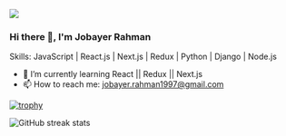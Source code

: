 ![](https://media.licdn.com/dms/image/D5616AQFWwa-ih0_Lew/profile-displaybackgroundimage-shrink_350_1400/0/1704227232569?e=1712188800&v=beta&t=0PDNvIpNXjtBGS_i-fevDNLRrQSY4Qob2ScEUjRtSUc)
### Hi there 👋, I'm Jobayer Rahman

Skills:  JavaScript | React.js | Next.js | Redux | Python | Django | Node.js

- 🌱 I’m currently learning React || Redux || Next.js 
- 📫 How to reach me: jobayer.rahman1997@gmail.com 


<!--img src='https://cdn.jsdelivr.net/npm/simple-icons@3.0.1/icons/github.svg' alt='github' height='40'>](https://github.com/Jobayerrahman)  [<img src='https://cdn.jsdelivr.net/npm/simple-icons@3.0.1/icons/linkedin.svg' alt='linkedin' height='40'>](https://www.linkedin.com/in/https://www.linkedin.com/in/jobayer-rahman-495777119//)  [<img src='https://cdn.jsdelivr.net/npm/simple-icons@3.0.1/icons/icloud.svg' alt='website' height='40'>](https://jobayer-rahman-portfolio.vercel.app/)  [<img src='https://cdn.jsdelivr.net/npm/simple-icons@3.0.1/icons/hackerrank.svg' alt='hackerrank' height='40'>](https://www.hackerrank.com/profile/jobayer_aiub)  -->

[![trophy](https://github-profile-trophy.vercel.app/?username=Jobayerrahman)](https://github.com/ryo-ma/github-profile-trophy)

<!--[![Top Langs](https://github-readme-stats.vercel.app/api/top-langs/?username=Jobayerrahman)](https://github.com/anuraghazra/github-readme-stats)

![GitHub stats](https://github-readme-stats.vercel.app/api?username=Jobayerrahman&show_icons=true) -->

![GitHub streak stats](https://streak-stats.demolab.com/?user=Jobayerrahman)  


